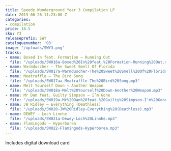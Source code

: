 ```yaml
---
title: Speedy Wunderground Year 3 Compilation LP
date: 2019-06-26 11:23:00 Z
categories:
- compilation
price: 18.5
sku: Y3
releaseprefix: SWY
cataloguenumber: '03'
image: "/uploads/SWY3.png"
tracks:
- name: Boxed In feat. Formation – Running Out
  file: "/uploads/SW016a-Boxed%20In%20feat.%20Formation-Running%20Out.mp3"
- name: Warmduscher – The Sweet Smell Of Florida
  file: "/uploads/SW017a-Warmduscher-The%20Sweet%20Smell%20Of%20Florida.mp3"
- name: Meatraffle – The Bird Song
  file: "/uploads/SW017aa-Meatraffle-The%20Bird%20Song.mp3"
- name: Melt Yourself Down – Another Weapon
  file: "/uploads/SW018a-Melt%20Yourself%20Down-Another%20Weapon.mp3"
- name: Mr Dan feat. Guilty Simpson – I’m Gone
  file: "/uploads/SW019a-Mr%20Dan%20feat.%20Guilty%20Simpson-I'm%20Gone.mp3"
- name: JW Ridley – Everything (Deathless)
  file: "/uploads/SW020-JW%20Ridley-Everything%20(Deathless).mp3"
- name: DEWEY – Loch Linnhe
  file: "/uploads/SW021a-Dewey-Loch%20Linnhe.mp3"
- name: Flamingods – Hyperborea
  file: "/uploads/SW022-Flamingods-Hyperborea.mp3"
---
```


Includes digital download card
